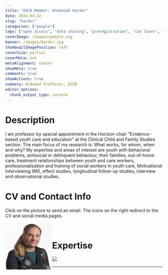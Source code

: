 ```yaml
---
title: "OSCR Member: Annemiek Harder"
date: 2024-03-22
slug: "harder"
categories: ["people"]
tags: ["open access", "data sharing", "preregistration", "cat lover", "review studies", "school-essb"] # top 3 categories + unique + school
coverImage: /images/people.svg
banner: /images/Harder.jpg
thumbnailImagePosition: left
coverSize: partial
coverMeta: out
metaAlignment: center
showMeta: true
comments: true
showActions: true
summary: Endowed Professor, ESSB
editor_options: 
  chunk_output_type: console
---
```




# Description

I am professor by special appointment in the Horizon-chair "Evidence-based youth care and education" at the Clinical Child and Family Studies section. The main focus of my research is: What works, for whom, when and why? My expertise and areas of interest are youth with behavioral problems, antisocial or delinquent behaviour, their families, out-of-home care, treatment relationships between youth and care workers, professionalization and training of social workers in youth care, Motivational Interviewing (MI), effect studies, longitudinal follow-up studies, interview and observational studies.

# CV and Contact Info

Click on the picture to send an email. The icons on the right redirect to the CV and social media pages.

<!-- EMAIL -->
<p>
  <a href="mailto:harder@essb.eur.nl">
  <img border="0" alt="Annemiek Harder" src="/images/Harder.jpg" width="150" height="150" align="left">
  </a>
</p>

<!-- CV -->
<p align="center">
  <a href="https://www.eur.nl/people/annemiek-harder" class="fa fa-file fa-2x" style="color:#00B969;">
  </a>
</p>

<!-- LINKEDIN -->
<p align="center">
  <a href="https://www.linkedin.com/in/annemiek-harder🍀👀-8b3916122/" class="fa fa-linkedin fa-2x" style="color:#000000;">
  </a>
</p>

<!-- RESEARCHGATE -->
<p align="center">
  <a href="https://www.researchgate.net/profile/Annemiek-Harder" class="ai ai-researchgate fa-2x" style="color:#000000;">
  </a>
</p>

<BR>

# Expertise

<img src="{{< blogdown/postref >}}index_files/figure-html/radarPlot-1.png" width="576" />

***


